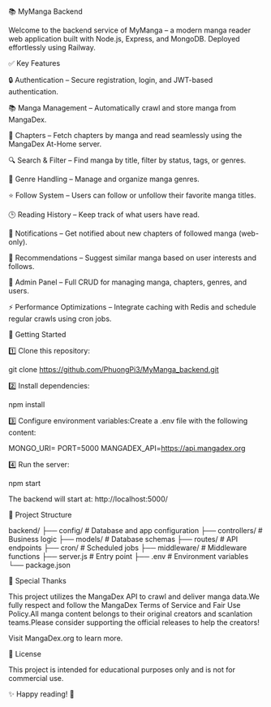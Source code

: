 📚 MyManga Backend

Welcome to the backend service of MyManga – a modern manga reader web application built with Node.js, Express, and MongoDB. Deployed effortlessly using Railway.

✅ Key Features

🔒 Authentication – Secure registration, login, and JWT-based authentication.

📚 Manga Management – Automatically crawl and store manga from MangaDex.

📖 Chapters – Fetch chapters by manga and read seamlessly using the MangaDex At-Home server.

🔍 Search & Filter – Find manga by title, filter by status, tags, or genres.

📌 Genre Handling – Manage and organize manga genres.

⭐ Follow System – Users can follow or unfollow their favorite manga titles.

🕒 Reading History – Keep track of what users have read.

📢 Notifications – Get notified about new chapters of followed manga (web-only).

🧩 Recommendations – Suggest similar manga based on user interests and follows.

🔑 Admin Panel – Full CRUD for managing manga, chapters, genres, and users.

⚡ Performance Optimizations – Integrate caching with Redis and schedule regular crawls using cron jobs.

🚀 Getting Started

1️⃣ Clone this repository:

git clone https://github.com/PhuongPi3/MyManga_backend.git

2️⃣ Install dependencies:

npm install

3️⃣ Configure environment variables:Create a .env file with the following content:

MONGO_URI=<Your MongoDB URI>
PORT=5000
MANGADEX_API=https://api.mangadex.org

4️⃣ Run the server:

npm start

The backend will start at: http://localhost:5000/

📂 Project Structure

backend/
 ├── config/         # Database and app configuration
 ├── controllers/    # Business logic
 ├── models/         # Database schemas
 ├── routes/         # API endpoints
 ├── cron/           # Scheduled jobs
 ├── middleware/     # Middleware functions
 ├── server.js       # Entry point
 ├── .env            # Environment variables
 └── package.json

📝 Special Thanks

This project utilizes the MangaDex API to crawl and deliver manga data.We fully respect and follow the MangaDex Terms of Service and Fair Use Policy.All manga content belongs to their original creators and scanlation teams.Please consider supporting the official releases to help the creators!

Visit MangaDex.org to learn more.

🔗 License

This project is intended for educational purposes only and is not for commercial use.

✨ Happy reading! 📖
